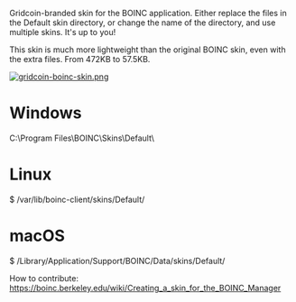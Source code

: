 Gridcoin-branded skin for the BOINC application. Either replace the files in the Default skin directory, or change the name of the directory, and use multiple skins. It's up to you!

This skin is much more lightweight than the original BOINC skin, even with the extra files. From 472KB to 57.5KB.

[![gridcoin-boinc-skin.png](https://s18.postimg.cc/h3mpog689/gridcoin-boinc-skin.png)](https://postimg.cc/image/7j331kgw5/)

# Windows
C:\Program Files\BOINC\Skins\Default\

# Linux
$ /var/lib/boinc-client/skins/Default/

# macOS
$ /Library/Application/Support/BOINC/Data/skins/Default/


How to contribute: https://boinc.berkeley.edu/wiki/Creating_a_skin_for_the_BOINC_Manager
